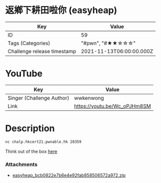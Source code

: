 # 返鄕下耕田啦你 (easyheap)


| Key | Value |
| --- | ----- |
| ID | 59 |
| Tags (Categories) | "#pwn", "#★★☆☆☆" |
| Challenge release timestamp | 2021-11-13T06:00:00.000Z |

# YouTube

| Key | Value |
| --- | ----- |
| Singer (Challenge Author) | wwkenwong
| Link | https://youtu.be/Wc_oPJHm8SM

# Description

```bash
nc chalp.hkcert21.pwnable.hk 28359
```
Think out of the box [here](https://www.youtube.com/watch?v=YhZdyYq9zRk&t=110s)

### Attachments

- [easyheap_bcb0822e7b6e4e92fab858506572a972.zip](https://file.hkcert21.pwnable.hk/easyheap_bcb0822e7b6e4e92fab858506572a972.zip)